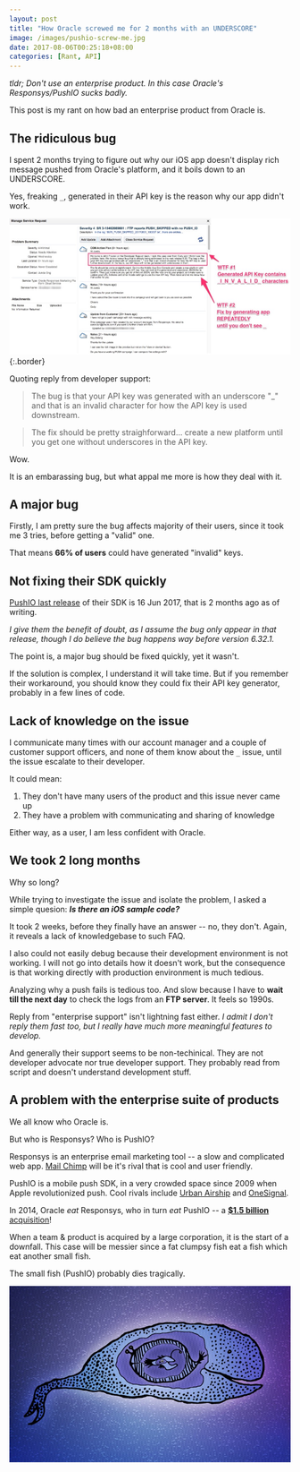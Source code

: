 ```yaml
---
layout: post
title: "How Oracle screwed me for 2 months with an UNDERSCORE"
image: /images/pushio-screw-me.jpg
date: 2017-08-06T00:25:18+08:00
categories: [Rant, API]
---
```


_tldr; Don't use an enterprise product. In this case Oracle's Responsys/PushIO sucks badly._

This post is my rant on how bad an enterprise product from Oracle is.

## The ridiculous bug

I spent 2 months trying to figure out why our iOS app doesn't display rich message pushed from Oracle's platform, and it boils down to an UNDERSCORE.

Yes, freaking `_`, generated in their API key is the reason why our app didn't work.

![](/images/pushio-ridiculous-bug.jpg){:.border}

Quoting reply from developer support:

> The bug is that your API key was generated with an underscore "_" and that is an invalid character for how the API key is used downstream.

> The fix should be pretty straighforward... create a new platform until you get one without underscores in the API key.

Wow.

It is an embarassing bug, but what appal me more is how they deal with it.

## A major bug

Firstly, I am pretty sure the bug affects majority of their users, since it took me 3 tries, before getting a "valid" one.

That means **66% of users** could have generated "invalid" keys.

## Not fixing their SDK quickly

[PushIO last release](https://github.com/pushio/PushIOManager_iOS/tags) of their SDK is 16 Jun 2017, that is 2 months ago as of writing.

_I give them the benefit of doubt, as I assume the bug only appear in that release, though I do believe the bug happens way before version 6.32.1._

The point is, a major bug should be fixed quickly, yet it wasn't.

If the solution is complex, I understand it will take time. But if you remember their workaround, you should know they could fix their API key generator, probably in a few lines of code.

## Lack of knowledge on the issue

I communicate many times with our account manager and a couple of customer support officers, and none of them know about the `_` issue, until the issue escalate to their developer.

It could mean:

1. They don't have many users of the product and this issue never came up
2. They have a problem with communicating and sharing of knowledge

Either way, as a user, I am less confident with Oracle.

## We took 2 long months

Why so long?

While trying to investigate the issue and isolate the problem, I asked a simple quesion: _**Is there an iOS sample code?**_

It took 2 weeks, before they finally have an answer -- no, they don't. Again, it reveals a lack of knowledgebase to such FAQ.

I also could not easily debug because their development environment is not working. I will not go into details how it doesn't work, but the consequence is that working directly with production environment is much tedious.

Analyzing why a push fails is tedious too. And slow because I have to **wait till the next day** to check the logs from an **FTP server**. It feels so 1990s.

Reply from "enterprise support" isn't lightning fast either. _I admit I don't reply them fast too, but I really have much more meaningful features to develop._

And generally their support seems to be non-techinical. They are not developer advocate nor true developer support. They probably read from script and doesn't understand development stuff.

## A problem with the enterprise suite of products

We all know who Oracle is.

But who is Responsys? Who is PushIO?

Responsys is an enterprise email marketing tool -- a slow and complicated web app. [Mail Chimp](https://mailchimp.com) will be it's rival that is cool and user friendly.

PushIO is a mobile push SDK, in a very crowded space since 2009 when Apple revolutionized push. Cool rivals include [Urban Airship](https://www.urbanairship.com) and [OneSignal](https://onesignal.com/).

In 2014, Oracle _eat_ Responsys, who in turn _eat_ PushIO -- a [**$1.5 billion** acquisition](https://www.bizjournals.com/denver/blog/boosters_bits/2014/01/repsonsys-buys-push-io-before-being.html)!

When a team & product is acquired by a large corporation, it is the start of a downfall. This case will be messier since a fat clumpsy fish eat a fish which eat another small fish.

The small fish (PushIO) probably dies tragically.

![](/images/pushio-big-fish-eat-little-fish.jpg)
